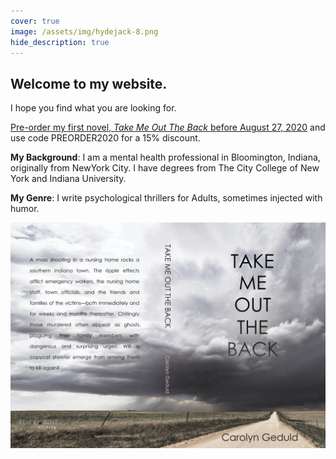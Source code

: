 ```yaml
---
cover: true
image: /assets/img/hydejack-8.png
hide_description: true
---
```


## Welcome to my website. 

I hope you find what you are looking for.

[Pre-order my first novel, *Take Me Out The Back* before August 27, 2020](https://www.blackrosewriting.com/thrillers/takemeouttheback) and use code PREORDER2020 for a 15% discount.

**My Background**: I am a mental health professional in Bloomington, Indiana, originally from NewYork City. I have degrees from The City College of New York and Indiana University.

**My Genre**: I write psychological thrillers for Adults, sometimes injected with humor.

![Take Me Out the Back cover](assets/img/takemeoutthebackcover.png)